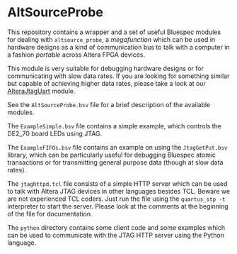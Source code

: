 AltSourceProbe
==============

This repository contains a wrapper and a set of useful Bluespec modules for dealing with `altsource_probe`, a *megafunction* which can be used in hardware designs as a kind of communication bus to talk with a computer in a fashion *portable* across Altera FPGA devices.

This module is very suitable for debugging hardware designs or for communicating with slow data rates. If you are looking for something similar but capable of achieving higher data rates, please take a look at our [AlteraJtagUart](https://github.com/thotypous/alterajtaguart) module.

See the `AltSourceProbe.bsv` file for a brief description of the available modules.

The `ExampleSimple.bsv` file contains a simple example, which controls the DE2_70 board LEDs using JTAG.

The `ExampleFIFOs.bsv` file contains an example on using the `JtagGetPut.bsv` library, which can be particularly useful for debugging Bluespec atomic transactions or for transmitting general purpose data (though at slow data rates).

The `jtaghttpd.tcl` file consists of a simple HTTP server which can be used to talk with Altera JTAG devices in other languages besides TCL. Beware we are not experienced TCL coders. Just run the file using the `quartus_stp -t` interpreter to start the server. Please look at the comments at the beginning of the file for documentation.

The `python` directory contains some client code and some examples which can be used to communicate with the JTAG HTTP server using the Python language.
